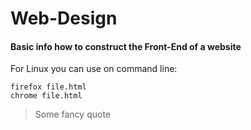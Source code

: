 # Web-Design

<h4>Basic info how to construct the Front-End of a website</h4>
For Linux you can use on command line:

    firefox file.html 
    chrome file.html

>Some fancy quote 
